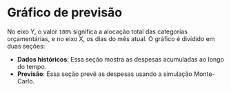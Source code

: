 # Gráfico de previsão

No eixo Y, o valor `100%` significa a alocação total das categorias orçamentárias, e no eixo X, os dias do mês atual. 
O gráfico é dividido em duas seções:

- **Dados históricos**: Essa seção mostra as despesas acumuladas ao longo do tempo.
- **Previsão**: Essa seção prevê as despesas usando a simulação Monte-Carlo.
